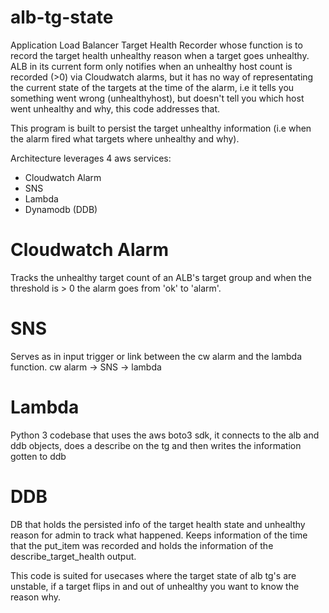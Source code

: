 # alb-tg-state

Application Load Balancer Target Health Recorder whose function is to record the target health unhealthy reason when a target goes unhealthy.
ALB in its current form only notifies when an unhealthy host count is recorded (>0) via Cloudwatch alarms, but it has no way of representating the current
state of the targets at the time of the alarm, i.e it tells you something went wrong (unhealthyhost), but doesn't tell you which host went unhealthy and why, this code addresses that.


This program is built to persist the target unhealthy information (i.e when the alarm fired what targets where unhealthy and why).

Architecture leverages 4 aws services:

- Cloudwatch Alarm
- SNS
- Lambda
- Dynamodb (DDB)

#  Cloudwatch Alarm

Tracks the unhealthy target count of an ALB's target group and when the threshold is > 0 the alarm goes from 'ok' to 'alarm'.


#  SNS

Serves as in input trigger or link between the cw alarm and the lambda function.
cw alarm -> SNS -> lambda

#  Lambda

Python 3 codebase that uses the aws boto3 sdk, it connects to the alb and ddb objects, does a describe on the tg and then writes the information
gotten to ddb

#  DDB

DB that holds the persisted info of the target health state and unhealthy reason for admin to track what happened.
Keeps information of the time that the put_item was recorded and holds the information of the describe_target_health output.

This code is suited for usecases where the target state of alb tg's are unstable, if a target flips in and out of unhealthy you want to know the reason why.